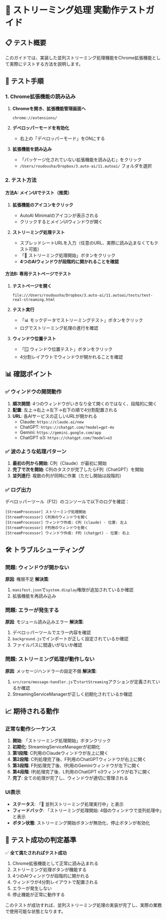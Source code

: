 # 🌊 ストリーミング処理 実動作テストガイド

## 📋 テスト概要

このガイドでは、実装した並列ストリーミング処理機能をChrome拡張機能として実際にテストする方法を説明します。

## 🚀 テスト手順

### 1. Chrome拡張機能の読み込み

1. **Chromeを開き、拡張機能管理画面へ**
   ```
   chrome://extensions/
   ```

2. **デベロッパーモードを有効化**
   - 右上の「デベロッパーモード」をONにする

3. **拡張機能を読み込み**
   - 「パッケージ化されていない拡張機能を読み込む」をクリック
   - `/Users/roudousha/Dropbox/3.auto-ai/11.autoai/` フォルダを選択

### 2. テスト方法

#### 方法A: メインUIでテスト（推奨）

1. **拡張機能のアイコンをクリック**
   - AutoAI Minimalのアイコンが表示される
   - クリックするとメインUIウィンドウが開く

2. **ストリーミング処理テスト**
   - スプレッドシートURLを入力（任意のURL、実際に読み込まなくてもテスト可能）
   - 「🌊 ストリーミング処理開始」ボタンをクリック
   - **4つのAIウィンドウが段階的に開かれることを確認**

#### 方法B: 専用テストページでテスト

1. **テストページを開く**
   ```
   file:///Users/roudousha/Dropbox/3.auto-ai/11.autoai/tests/test-real-streaming.html
   ```

2. **テスト実行**
   - 「📊 モックデータでストリーミングテスト」ボタンをクリック
   - ログでストリーミング処理の進行を確認

3. **ウィンドウ位置テスト**
   - 「🪟 ウィンドウ位置テスト」ボタンをクリック
   - 4分割レイアウトでウィンドウが開かれることを確認

## 📊 確認ポイント

### ✅ ウィンドウの開閉動作

1. **順次開閉**: 4つのウィンドウがいきなり全て開くのではなく、段階的に開く
2. **配置**: 左上→右上→左下→右下の順で4分割配置される
3. **URL**: 各AIサービスの正しいURLが開かれる
   - Claude: `https://claude.ai/new`
   - ChatGPT: `https://chatgpt.com/?model=gpt-4o`
   - Gemini: `https://gemini.google.com/app`
   - ChatGPT o3: `https://chatgpt.com/?model=o3`

### ✅ 波のような処理パターン

1. **最初の列から開始**: C列（Claude）が最初に開始
2. **完了で次を開始**: C列のタスクが完了したらF列（ChatGPT）を開始
3. **並列進行**: 複数の列が同時に作業（ただし開始は段階的）

### ✅ ログ出力

デベロッパーツール（F12）のコンソールで以下のログを確認：

```
[StreamProcessor] ストリーミング処理開始
[StreamProcessor] C列用のウィンドウを開く
[StreamProcessor] ウィンドウ作成: C列 (claude) - 位置: 左上
[StreamProcessor] F列用のウィンドウを開く
[StreamProcessor] ウィンドウ作成: F列 (chatgpt) - 位置: 右上
```

## 🛠️ トラブルシューティング

### 問題: ウィンドウが開かない

**原因**: 権限不足
**解決策**: 
1. `manifest.json`で`system.display`権限が追加されているか確認
2. 拡張機能を再読み込み

### 問題: エラーが発生する

**原因**: モジュール読み込みエラー
**解決策**:
1. デベロッパーツールでエラー内容を確認
2. `background.js`でインポートが正しく設定されているか確認
3. ファイルパスに間違いがないか確認

### 問題: ストリーミング処理が動作しない

**原因**: メッセージハンドラーの設定不備
**解決策**:
1. `src/core/message-handler.js`で`startStreaming`アクションが定義されているか確認
2. StreamingServiceManagerが正しく初期化されているか確認

## 📈 期待される動作

### 正常な動作シーケンス

1. **開始**: 「ストリーミング処理開始」ボタンクリック
2. **初期化**: StreamingServiceManagerが初期化
3. **第1段階**: C列用のClaudeウィンドウが左上に開く
4. **第2段階**: C列処理完了後、F列用のChatGPTウィンドウが右上に開く
5. **第3段階**: F列処理完了後、I列用のGeminiウィンドウが左下に開く
6. **第4段階**: I列処理完了後、L列用のChatGPT o3ウィンドウが右下に開く
7. **完了**: 全ての処理が完了し、ウィンドウが適切に管理される

### UI表示

- **ステータス**: 「🌊 並列ストリーミング処理実行中」と表示
- **フィードバック**: 「ストリーミング処理開始: 4個のウィンドウで並列処理中」と表示
- **ボタン状態**: ストリーミング開始ボタンが無効化、停止ボタンが有効化

## 🎯 テスト成功の判定基準

✅ **全て満たされればテスト成功**

1. Chrome拡張機能として正常に読み込まれる
2. ストリーミング処理ボタンが機能する
3. 4つのAIウィンドウが段階的に開かれる
4. ウィンドウが4分割レイアウトで配置される
5. エラーが発生しない
6. 停止機能が正常に動作する

このテストが成功すれば、並列ストリーミング処理の実装が完了し、実際の業務で使用可能な状態となります。